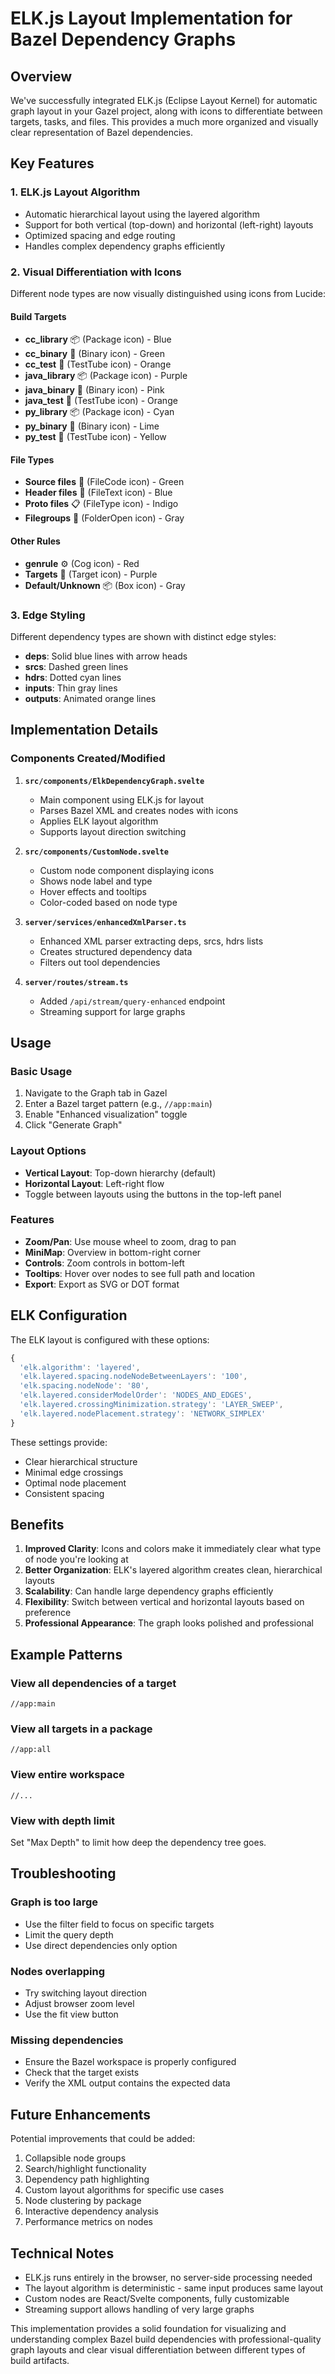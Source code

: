 # ELK.js Layout Implementation for Bazel Dependency Graphs

## Overview

We've successfully integrated ELK.js (Eclipse Layout Kernel) for automatic graph layout in your Gazel project, along with icons to differentiate between targets, tasks, and files. This provides a much more organized and visually clear representation of Bazel dependencies.

## Key Features

### 1. **ELK.js Layout Algorithm**
- Automatic hierarchical layout using the layered algorithm
- Support for both vertical (top-down) and horizontal (left-right) layouts
- Optimized spacing and edge routing
- Handles complex dependency graphs efficiently

### 2. **Visual Differentiation with Icons**
Different node types are now visually distinguished using icons from Lucide:

#### Build Targets
- **cc_library** 📦 (Package icon) - Blue
- **cc_binary** 🔢 (Binary icon) - Green  
- **cc_test** 🧪 (TestTube icon) - Orange
- **java_library** 📦 (Package icon) - Purple
- **java_binary** 🔢 (Binary icon) - Pink
- **java_test** 🧪 (TestTube icon) - Orange
- **py_library** 📦 (Package icon) - Cyan
- **py_binary** 🔢 (Binary icon) - Lime
- **py_test** 🧪 (TestTube icon) - Yellow

#### File Types
- **Source files** 📄 (FileCode icon) - Green
- **Header files** 📝 (FileText icon) - Blue
- **Proto files** 📋 (FileType icon) - Indigo
- **Filegroups** 📁 (FolderOpen icon) - Gray

#### Other Rules
- **genrule** ⚙️ (Cog icon) - Red
- **Targets** 🎯 (Target icon) - Purple
- **Default/Unknown** 📦 (Box icon) - Gray

### 3. **Edge Styling**
Different dependency types are shown with distinct edge styles:
- **deps**: Solid blue lines with arrow heads
- **srcs**: Dashed green lines
- **hdrs**: Dotted cyan lines
- **inputs**: Thin gray lines
- **outputs**: Animated orange lines

## Implementation Details

### Components Created/Modified

1. **`src/components/ElkDependencyGraph.svelte`**
   - Main component using ELK.js for layout
   - Parses Bazel XML and creates nodes with icons
   - Applies ELK layout algorithm
   - Supports layout direction switching

2. **`src/components/CustomNode.svelte`**
   - Custom node component displaying icons
   - Shows node label and type
   - Hover effects and tooltips
   - Color-coded based on node type

3. **`server/services/enhancedXmlParser.ts`**
   - Enhanced XML parser extracting deps, srcs, hdrs lists
   - Creates structured dependency data
   - Filters out tool dependencies

4. **`server/routes/stream.ts`**
   - Added `/api/stream/query-enhanced` endpoint
   - Streaming support for large graphs

## Usage

### Basic Usage
1. Navigate to the Graph tab in Gazel
2. Enter a Bazel target pattern (e.g., `//app:main`)
3. Enable "Enhanced visualization" toggle
4. Click "Generate Graph"

### Layout Options
- **Vertical Layout**: Top-down hierarchy (default)
- **Horizontal Layout**: Left-right flow
- Toggle between layouts using the buttons in the top-left panel

### Features
- **Zoom/Pan**: Use mouse wheel to zoom, drag to pan
- **MiniMap**: Overview in bottom-right corner
- **Controls**: Zoom controls in bottom-left
- **Tooltips**: Hover over nodes to see full path and location
- **Export**: Export as SVG or DOT format

## ELK Configuration

The ELK layout is configured with these options:

```javascript
{
  'elk.algorithm': 'layered',
  'elk.layered.spacing.nodeNodeBetweenLayers': '100',
  'elk.spacing.nodeNode': '80',
  'elk.layered.considerModelOrder': 'NODES_AND_EDGES',
  'elk.layered.crossingMinimization.strategy': 'LAYER_SWEEP',
  'elk.layered.nodePlacement.strategy': 'NETWORK_SIMPLEX'
}
```

These settings provide:
- Clear hierarchical structure
- Minimal edge crossings
- Optimal node placement
- Consistent spacing

## Benefits

1. **Improved Clarity**: Icons and colors make it immediately clear what type of node you're looking at
2. **Better Organization**: ELK's layered algorithm creates clean, hierarchical layouts
3. **Scalability**: Can handle large dependency graphs efficiently
4. **Flexibility**: Switch between vertical and horizontal layouts based on preference
5. **Professional Appearance**: The graph looks polished and professional

## Example Patterns

### View all dependencies of a target
```
//app:main
```

### View all targets in a package
```
//app:all
```

### View entire workspace
```
//...
```

### View with depth limit
Set "Max Depth" to limit how deep the dependency tree goes.

## Troubleshooting

### Graph is too large
- Use the filter field to focus on specific targets
- Limit the query depth
- Use direct dependencies only option

### Nodes overlapping
- Try switching layout direction
- Adjust browser zoom level
- Use the fit view button

### Missing dependencies
- Ensure the Bazel workspace is properly configured
- Check that the target exists
- Verify the XML output contains the expected data

## Future Enhancements

Potential improvements that could be added:
1. Collapsible node groups
2. Search/highlight functionality
3. Dependency path highlighting
4. Custom layout algorithms for specific use cases
5. Node clustering by package
6. Interactive dependency analysis
7. Performance metrics on nodes

## Technical Notes

- ELK.js runs entirely in the browser, no server-side processing needed
- The layout algorithm is deterministic - same input produces same layout
- Custom nodes are React/Svelte components, fully customizable
- Streaming support allows handling of very large graphs

This implementation provides a solid foundation for visualizing and understanding complex Bazel build dependencies with professional-quality graph layouts and clear visual differentiation between different types of build artifacts.
